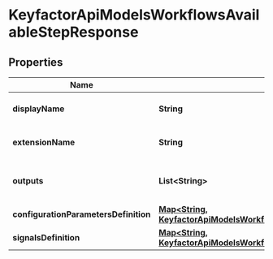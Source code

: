 

# KeyfactorApiModelsWorkflowsAvailableStepResponse


## Properties

| Name | Type | Description | Notes |
|------------ | ------------- | ------------- | -------------|
|**displayName** | **String** | The display name of the step. |  [optional] |
|**extensionName** | **String** | The name of the extension. |  [optional] |
|**outputs** | **List&lt;String&gt;** | The possible outputs of the step. |  [optional] |
|**configurationParametersDefinition** | [**Map&lt;String, KeyfactorApiModelsWorkflowsParameterDefinitionResponse&gt;**](KeyfactorApiModelsWorkflowsParameterDefinitionResponse.md) |  |  [optional] |
|**signalsDefinition** | [**Map&lt;String, KeyfactorApiModelsWorkflowsSignalDefinitionResponse&gt;**](KeyfactorApiModelsWorkflowsSignalDefinitionResponse.md) |  |  [optional] |



